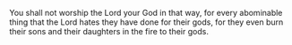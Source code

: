 You shall not worship the Lord your God in that way, for every abominable thing that the Lord hates they have done for their gods, for they even burn their sons and their daughters in the fire to their gods.
